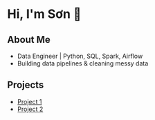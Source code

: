 # Hi, I'm Sơn 👋

## About Me
- Data Engineer | Python, SQL, Spark, Airflow
- Building data pipelines & cleaning messy data

## Projects
- [Project 1](https://github.com/sonvu/project1)
- [Project 2](https://github.com/sonvu/project2)
